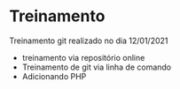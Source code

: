 # Treinamento
Treinamento git realizado no dia 12/01/2021
* treinamento via repositório online
* Treinamento de git via linha de comando
* Adicionando PHP
